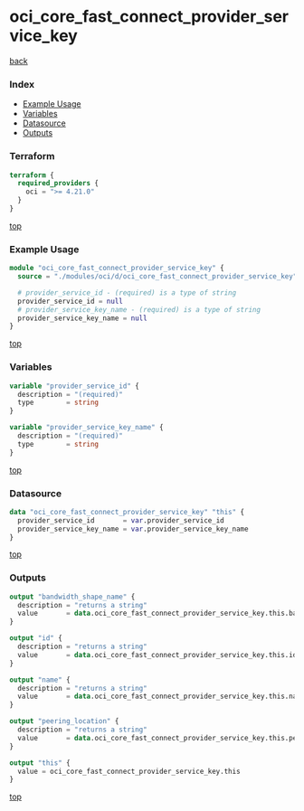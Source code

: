 # oci_core_fast_connect_provider_service_key

[back](../oci.md)

### Index

- [Example Usage](#example-usage)
- [Variables](#variables)
- [Datasource](#datasource)
- [Outputs](#outputs)

### Terraform

```terraform
terraform {
  required_providers {
    oci = ">= 4.21.0"
  }
}
```

[top](#index)

### Example Usage

```terraform
module "oci_core_fast_connect_provider_service_key" {
  source = "./modules/oci/d/oci_core_fast_connect_provider_service_key"

  # provider_service_id - (required) is a type of string
  provider_service_id = null
  # provider_service_key_name - (required) is a type of string
  provider_service_key_name = null
}
```

[top](#index)

### Variables

```terraform
variable "provider_service_id" {
  description = "(required)"
  type        = string
}

variable "provider_service_key_name" {
  description = "(required)"
  type        = string
}
```

[top](#index)

### Datasource

```terraform
data "oci_core_fast_connect_provider_service_key" "this" {
  provider_service_id       = var.provider_service_id
  provider_service_key_name = var.provider_service_key_name
}
```

[top](#index)

### Outputs

```terraform
output "bandwidth_shape_name" {
  description = "returns a string"
  value       = data.oci_core_fast_connect_provider_service_key.this.bandwidth_shape_name
}

output "id" {
  description = "returns a string"
  value       = data.oci_core_fast_connect_provider_service_key.this.id
}

output "name" {
  description = "returns a string"
  value       = data.oci_core_fast_connect_provider_service_key.this.name
}

output "peering_location" {
  description = "returns a string"
  value       = data.oci_core_fast_connect_provider_service_key.this.peering_location
}

output "this" {
  value = oci_core_fast_connect_provider_service_key.this
}
```

[top](#index)